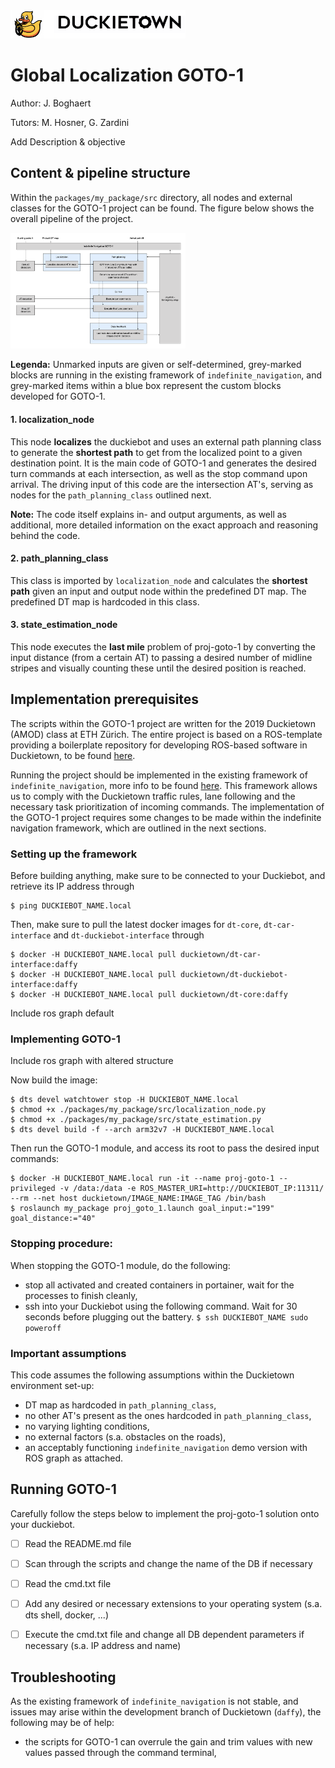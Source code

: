 <div figure-id="fig:header">
     <img src="media/header.png" style='width: 20em'/>
</div>


# Global Localization GOTO-1
Author: J. Boghaert

Tutors: M. Hosner, G. Zardini

Add Description & objective


## Content & pipeline structure
Within the `packages/my_package/src` directory, all nodes and external classes for the GOTO-1 project can be found. The figure below shows the overall pipeline of the project. 

<div figure-id="fig:pipeline_vis">
     <img src="media/pipeline_vis.png" style='width: 20em'/>
</div>

**Legenda:** Unmarked inputs are given or self-determined, grey-marked blocks are running in the existing framework of `indefinite_navigation`, and grey-marked items within a blue box represent the custom blocks developed for GOTO-1.

#### 1. localization_node
This node **localizes** the duckiebot and uses an external path planning class to generate the **shortest path** to get from the localized point to a given destination point. It is the main code of GOTO-1 and generates the desired turn commands at each intersection, as well as the stop command upon arrival. The driving input of this code are the intersection AT's, serving as nodes for the `path_planning_class` outlined next.

**Note:**
The code itself explains in- and output arguments, as well as additional, more detailed information on the exact approach and reasoning behind the code.

#### 2. path_planning_class
This class is imported by `localization_node` and calculates the **shortest path** given an input and output node within the predefined DT map. The predefined DT map is hardcoded in this class.

#### 3. state_estimation_node
This node executes the **last mile** problem of proj-goto-1 by converting the input distance (from a certain AT) to passing a desired number of midline stripes and visually counting these until the desired position is reached.


## Implementation prerequisites
The scripts within the GOTO-1 project are written for the 2019 Duckietown (AMOD) class at ETH Zürich. The entire project is based on a ROS-template providing a boilerplate repository for developing ROS-based software in Duckietown, to be found [here](https://github.com/duckietown/template-ros).

Running the project should be implemented in the existing framework of `indefinite_navigation`, more info to be found [here](https://docs.duckietown.org/daffy/opmanual_duckiebot/out/demo_indefinite_navigation.html). This framework allows us to comply with the Duckietown traffic rules, lane following and the necessary task prioritization of incoming commands. The implementation of the GOTO-1 project requires some changes to be made within the indefinite navigation framework, which are outlined in the next sections.

### Setting up the framework
Before building anything, make sure to be connected to your Duckiebot, and retrieve its IP address through
```
$ ping DUCKIEBOT_NAME.local
```
Then, make sure to pull the latest docker images for `dt-core`, `dt-car-interface` and `dt-duckiebot-interface` through
```
$ docker -H DUCKIEBOT_NAME.local pull duckietown/dt-car-interface:daffy
$ docker -H DUCKIEBOT_NAME.local pull duckietown/dt-duckiebot-interface:daffy
$ docker -H DUCKIEBOT_NAME.local pull duckietown/dt-core:daffy
```

Include ros graph default


### Implementing GOTO-1
Include ros graph with altered structure

Now build the image:
```
$ dts devel watchtower stop -H DUCKIEBOT_NAME.local
$ chmod +x ./packages/my_package/src/localization_node.py
$ chmod +x ./packages/my_package/src/state_estimation.py
$ dts devel build -f --arch arm32v7 -H DUCKIEBOT_NAME.local
```
Then run the GOTO-1 module, and access its root to pass the desired input commands:
```
$ docker -H DUCKIEBOT_NAME.local run -it --name proj-goto-1 --privileged -v /data:/data -e ROS_MASTER_URI=http://DUCKIEBOT_IP:11311/ --rm --net host duckietown/IMAGE_NAME:IMAGE_TAG /bin/bash
$ roslaunch my_package proj_goto_1.launch goal_input:="199" goal_distance:="40"
```

### Stopping procedure:
When stopping the GOTO-1 module, do the following:
- stop all activated and created containers in portainer, wait for the processes to finish cleanly,
- ssh into your Duckiebot using the following command. Wait for 30 seconds before plugging out the battery.
    `$ ssh DUCKIEBOT_NAME sudo poweroff`


### Important assumptions
This code assumes the following assumptions within the Duckietown environment set-up:
- DT map as hardcoded in `path_planning_class`,
- no other AT's present as the ones hardcoded in `path_planning_class`,
- no varying lighting conditions,
- no external factors (s.a. obstacles on the roads),
- an acceptably functioning `indefinite_navigation` demo version with ROS graph as attached.


## Running GOTO-1
Carefully follow the steps below to implement the proj-goto-1 solution onto your duckiebot.
- [ ] Read the README.md file
- [ ] Scan through the scripts and change the name of the DB if necessary
- [ ] Read the cmd.txt file
- [ ] Add any desired or necessary extensions to your operating system (s.a. dts shell, docker, ...)
- [ ] Execute the cmd.txt file and change all DB dependent parameters if necessary (s.a. IP address and name)



## Troubleshooting
As the existing framework of `indefinite_navigation` is not stable, and issues may arise within the development branch of Duckietown (`daffy`), the following may be of help:
- the scripts for GOTO-1 can overrule the gain and trim values with new values passed through the command terminal,
